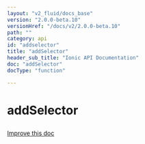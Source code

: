 ```yaml
---
layout: "v2_fluid/docs_base"
version: "2.0.0-beta.10"
versionHref: "/docs/v2/2.0.0-beta.10"
path: ""
category: api
id: "addselector"
title: "addSelector"
header_sub_title: "Ionic API Documentation"
doc: "addSelector"
docType: "function"

---
```










<h1 class="api-title">
<a class="anchor" name="add-selector" href="#add-selector"></a>

addSelector





</h1>

<a class="improve-v2-docs" href="http://github.com/driftyco/ionic/edit/master//src/config/bootstrap.ts#L237">
Improve this doc
</a>











<!-- @usage tag -->


<!-- @property tags -->



<!-- instance methods on the class -->


<!-- related link --><!-- end content block -->


<!-- end body block -->

